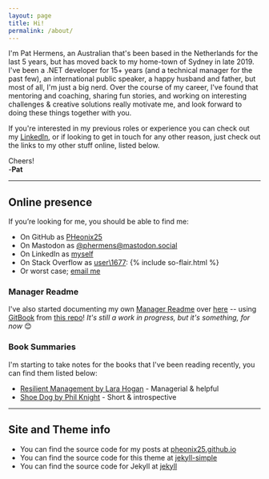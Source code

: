 ```yaml
---
layout: page
title: Hi!
permalink: /about/
---
```


I'm Pat Hermens, an Australian that's been based in the Netherlands for the last 5 years, but has moved back to my home-town of Sydney in late 2019.
I've been a .NET developer for 15+ years (and a technical manager for the past few), an international public speaker, a happy husband and father, but most of all, I'm just a big nerd.
Over the course of my career, I've found that mentoring and coaching, sharing fun stories, and working on interesting challenges & creative solutions really motivate me, and look forward to doing these things together with you.

If you're interested in my previous roles or experience you can check out my [LinkedIn](https://linkedin.com/in/phermens),
or if looking to get in touch for any other reason, just check out the links to my other stuff online, listed below.

Cheers!  
-**Pat**

----

## Online presence

If you’re looking for me, you should be able to find me:

- On GitHub as <data data-icon="ei-sc-github"></data> [PHeonix25](https://github.com/PHeonix25/)
- On Mastodon as <data data-icon="ei-link" /> [@phermens@mastodon.social](https://mastodon.social/@phermens)
- On LinkedIn as <data data-icon="ei-sc-linkedin"></data> [myself](https://linkedin.com/in/phermens)
- On Stack Overflow as [user\1677](https://stackoverflow.com/users/1677/pat-hermens):
  {% include so-flair.html %}
- Or worst case; <data data-icon="ei-envelope"></data> [email me](mailto:p@hermens.com.au)

### Manager Readme

I've also started documenting my own [Manager Readme](https://medium.com/@kawomersley/why-and-how-to-share-your-manager-readme-plus-heres-mine-8a4fe188ee1b) over [here](https://management-handbook.hermens.com.au/) -- using [GitBook](https://www.gitbook.com/) from [this repo](https://github.com/PHeonix25/management-handbook)! _It's still a work in progress, but it's something, for now_ 😊

### Book Summaries

I'm starting to take notes for the books that I've been reading recently, you can find them listed below:

- [Resilient Management by Lara Hogan](/books/resilient_management/) - Managerial & helpful
- [Shoe Dog by Phil Knight](/books/shoe_dog) - Short & introspective

----

## Site and Theme info

- You can find the source code for my posts at <data data-icon="ei-sc-github"></data>  [pheonix25.github.io](https://github.com/PHeonix25/pheonix25.github.io)
- You can find the source code for this theme at <data data-icon="ei-sc-github"></data>  [jekyll-simple](https://github.com/wild-flame/jekyll-simple)
- You can find the source code for Jekyll at <data data-icon="ei-sc-github"></data>  [jekyll](https://github.com/jekyll/jekyll)
